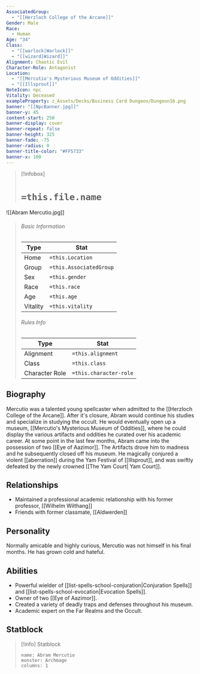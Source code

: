 ```yaml
---
AssociatedGroup:
  - "[[Herzloch College of the Arcane]]"
Gender: Male
Race:
  - Human
Age: "34"
Class:
  - "[[warlock|Warlock]]"
  - "[[wizard|Wizard]]"
Alignment: Chaotic Evil
Character-Role: Antagonist
Location:
  - "[[Mercutio's Mysterious Museum of Oddities]]"
  - "[[Illsprout]]"
NoteIcon: npc
Vitality: Deceased
exampleProperty: z_Assets/Decks/Business Card Dungeon/Dungeon16.png
banner: "[[NpcBanner.jpg]]"
banner-y: 45
content-start: 250
banner-display: cover
banner-repeat: false
banner-height: 325
banner-fade: -75
banner-radius: 0
banner-title-color: "#FF5733"
banner-x: 100
---
```




> [!infobox]
> # `=this.file.name`
![[Abram Mercutio.jpg]]
> ###### Basic Information
> Type |  Stat |
> ---|---|
> Home | `=this.Location` |
> Group | `=this.AssociatedGroup` |
> Sex | `=this.gender` |
> Race | `=this.race` |
> Age | `=this.age` |
> Vitality | `=this.vitality` |
> ###### Rules Info
> Type |  Stat |
> ---|---|
> Alignment | `=this.alignment` |
> Class | `=this.class` |
> Character Role | `=this.character-role` |
> 

## Biography

Mercutio was a talented young spellcaster when admitted to the [[Herzloch College of the Arcane]]. After it's closure, Abram would continue his studies and specialize in studying the occult. He would eventually open up a museum, [[Mercutio's Mysterious Museum of Oddities]], where he could display the various artifacts and oddities he curated over his academic career. At some point in the last few months, Abram came into the possession of two [[Eye of Aazimor]]. The Artifacts drove him to madness and he subsequently closed off his museum. He magically conjured a violent [[aberration]] during the Yam Festival of [[Illsprout]], and was swiftly defeated by the newly crowned [[The Yam Court| Yam Court]].

## Relationships

- Maintained a professional academic relationship with his former professor, [[Wilhelm Wilthang]]
- Friends with former classmate,  [[Aldwerden]]

## Personality

Normally amicable and highly curious, Mercutio was not himself in his final months. He has grown cold and hateful.

## Abilities

- Powerful wielder of [[list-spells-school-conjuration|Conjuration Spells]] and [[list-spells-school-evocation|Evocation Spells]].
- Owner of two [[Eye of Aazimor]].
- Created a variety of deadly traps and defenses throughout his museum.
- Academic expert on the Far Realms and the Occult.

## Statblock

> [!info] Statblock
> ```statblock
> name: Abram Mercutio
> monster: Archmage
> columns: 1
> ```
